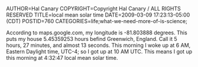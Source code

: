 AUTHOR=Hal Canary
COPYRIGHT=Copyright Hal Canary / ALL RIGHTS RESERVED
TITLE=local mean solar time
DATE=2009-03-09 17:23:13-05:00 (CDT)
POSTID=760
CATEGORIES=life;what-we-need-more-of-is-science;

According to maps.google.com, my longitude is -81.803888 degrees. This puts my house 5.45359253 hours befind Greenwich, England. Call it 5 hours, 27 minutes, and almost 13 seconds. This morning I woke up at 6 AM, Eastern Daylight time, UTC-4; so I got up at 10 AM UTC. This means I got up this morning at 4:32:47 local mean solar time.
